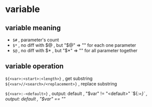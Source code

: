 # variable

## variable meaning
- `$#` , parameter's count
- `$*` , no diff with $@ , but "$@" => "" for each one parameter
- `$@` , no diff with $* , but "$*" => "" for all parameter together


## variable operation

`${<var>:<start>:<length>}` , get substring  
`${<var>//<search>/<replacement>}` , replace substring  
  
`${<var>:-<default>}` , output: default , "$var" != "<default>"  
`${<var>:=<default>}` , output: default , "$var" == "<default>"  
